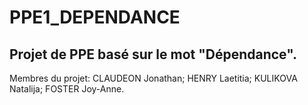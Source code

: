 # PPE1_DEPENDANCE
## Projet de PPE basé sur le mot "Dépendance". 
Membres du projet: CLAUDEON Jonathan; HENRY Laetitia; KULIKOVA Natalija; FOSTER Joy-Anne.
